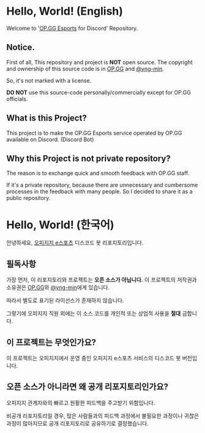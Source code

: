 # Hello, World! (English)

Welcome to '[OP.GG Esports](https://esports.op.gg/) for Discord' Repository.

## Notice.

First of all, This repository and project is **NOT** open source.
The copyright and ownership of this source code is in [OP.GG](https://op.gg/) and [@yng-min](https://github.com/yng-min).

So, it's not marked with a license.

**DO NOT** use this source-code personally/commercially except for OP.GG officials.

## What is this Project?

This project is to make the OP.GG Esports service operated by OP.GG available on Discord. (Discord Bot)

## Why this Project is not private repository?

The reason is to exchange quick and smooth feedback with OP.GG staff.

If it's a private repository, because there are unnecessary and cumbersome processes in the feedback with many people.
So I decided to share it as a public repository.



# Hello, World! (한국어)

안녕하세요, [오피지지 e스포츠](https://esports.op.gg/) 디스코드 봇 리포지토리입니다.

## 필독사항

가장 먼저, 이 리포지토리와 프로젝트는 **오픈 소스가 아닙니다.**
이 프로젝트의 저작권과 소유권은 [OP.GG](https://op.gg/)와 [@yng-min](https://github.com/yng-min)에게 있습니다.

따라서 별도로 표기된 라이선스가 존재하지 않습니다.

그렇기에 오피지지 직원 외에는 이 소스 코드를 개인적 또는 상업적 사용을 **절대** 금합니다.

## 이 프로젝트는 무엇인가요?

이 프로젝트는 오피지지에서 운영 중인 오피지지 e스포츠 서비스의 디스코드 봇 버전입니다.

## 오픈 소스가 아니라면 왜 공개 리포지토리인가요?

오피지지 관계자와의 빠르고 원활한 피드백을 주고받기 위함입니다.

비공개 리포지토리일 경우, 많은 사람들과의 피드백 과정에서 불필요한 과정이나 귀찮은 과정이 많아지므로 공개 리포지토리로 공유하기로 결정했습니다.
